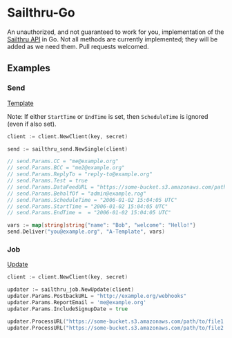 # Sailthru-Go

An unauthorized, and not guaranteed to work for you, implementation of the [Sailthru API](https://getstarted.sailthru.com/developers/overview/) in Go. Not all methods are currently implemented; they will be added as we need them. Pull requests welcomed.

## Examples

### Send
[Template](https://getstarted.sailthru.com/developers/api/send/#POST_to_Send_Schedule_or_Update)

Note: If either `StartTime` or `EndTime` is set, then `ScheduleTime` is ignored (even if also set).

```go
client := client.NewClient(key, secret)

send := sailthru_send.NewSingle(client)

// send.Params.CC = "me@example.org"
// send.Params.BCC = "me2@example.org"
// send.Params.ReplyTo = "reply-to@example.org"
// send.Params.Test = true
// send.Params.DataFeedURL = "https://some-bucket.s3.amazonaws.com/path/to/feed"
// send.Params.BehalfOf = "admin@example.rog"
// send.Params.ScheduleTime = "2006-01-02 15:04:05 UTC"
// send.Params.StartTime = "2006-01-02 15:04:05 UTC"
// send.Params.EndTime =  = "2006-01-02 15:04:05 UTC"

vars := map[string]string{"name": "Bob", "welcome": "Hello!"}
send.Deliver("you@example.org", "A-Template", vars)
```


### Job

[Update](https://getstarted.sailthru.com/developers/api/job/#update)

```go
client := client.NewClient(key, secret)

updater := sailthru_job.NewUpdate(client)
updater.Params.PostbackURL = "http://example.org/webhooks"
updater.Params.ReportEmail = 'me@example.org'
updater.Params.IncludeSignupDate = true

updater.ProcessURL("https://some-bucket.s3.amazonaws.com/path/to/file1.csv")
updater.ProcessURL("https://some-bucket.s3.amazonaws.com/path/to/file2.csv")
```
